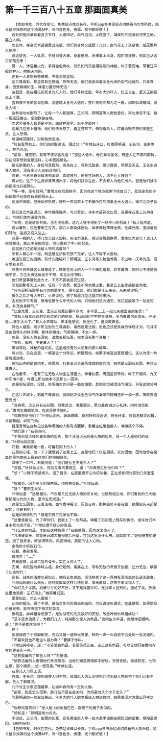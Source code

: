 # 第一千三百八十五章 那画面真美
        【告知书友，时代在变化，免费站点难以长存，手机app多书源站点切换看书大势所趋，站长给你推荐的这个换源APP，听书音色多、换源、找书都好使！】
       远处的祖坛承载着亘古岁月、大道印记，血气滔滔，太旺盛了，凝成的三道身影顶天立地，矗立人间。
       而此时，在金光大道铺展过来后，他们的身体又威猛了几分，血气带上了淡金色，威压整片大乾坤！
       远远望去，一人虬须，手持白骨大棒，身着兽皮，赤裸着上半身，粗犷而狂野，宛如正从远古部落走来！
       另一人，沐浴着火光，手持金色骨块，背负如同真凰翎羽般的神翅，眸子若闪电，带着汪洋般的神火，睥睨天地间。
       还有一人身影有些模糊，不能全部显现。
       这三尊身影，都显得有些原始，恐怖无边，他们是由染着淡金光泽的血气组成的，并非真身，但是栩栩如生，神道力量恐怖无边！
       这就是一直在祖坛闭死关的几人吗，他们号称无敌，年岁大的吓人，比王长生、孟天正都要高上半辈。
       当石族三兄弟各自抬脚，彻底踏上金光大道时，整片天地间都为之一震，如同仙域崩塌，波及人间！
       这种波动太剧烈了，让每一个人都胆寒，王长河、顾明道等人面色雪白，再也承受不住，被一股威压撞击，全部跌倒在地。
       而这里很多人都更是不堪，瘫软在那里，忍不住膜拜！
       这是几位无上祖神，他们仿佛发怒了，矗立苍穹下，俯视着众人，盯着诋毁石族的那些生灵，让人恐惧。
       可谓峰回路转，形势陡然变换。
       “钉在耻辱桩上，你们真的敢说话，很过分！”叶倾仙开口，盯着顾明道、王长河、金家等人，神色冷淡。
       “前辈，请宽恕，我等不该胡言乱语！”那些人低头，他们非常紧张，有些人在不停的颤抖，实在没有想到会是这样，心中震撼莫名。
       祖坛那里的人，身份何其超然，高高在上，号称无敌者，很少露面，除却孟天正、王长生这等人物外，没有多少人见到过他们。
       可是，今日三尊无敌法相出现，血遮日月，俯视在场的人，怎不让人惶恐？
       可以说，这三个生灵如果直接出手，将他们抹杀在此，不会有人为他们出头，就是他们族中的祖宗也只能默认。
       “等一等，还有我啊。”曹雨生在后面挥手，因为在这个地方就剩下他自己了，就连金色的小蚂蚁都早已站在石昊的肩头上。
       他虽然很胖，但是动作矫健，嗖的一声就窜上了石昊所在的那条金光大道上，跟只活兔子似的。
       恢宏金光大道退走，并伴着隆隆声，可以看到，许多大道符文出现，笼罩在石族三兄弟身上，令他们体内道骨齐鸣。
       “天啊，这是道则共振，法力洗礼啊，这几人等于得到了一场不小的机缘！”有人低声道。
       可以看到，包括曹雨生在内，那几人都身体摇动，体表腾起阵阵金霞，化成光雨，围绕着他们转动，最后又没入进去。
       若是一般的人，得几位无敌人加持，用法力洗礼，肯定会脱胎换骨，发生巨大变化！这几人根骨极佳，故此不是很明显，但也得到了不小的好处。
       这就是几位前辈无敌人物的态度吗？
       所有人都心中一凛，明显是在护佑石族三兄弟，让人不得不大震动。
       难道说昔日的遗案，有什么隐秘吗？顾明道、王长河等人脸色难看，不过唯一庆幸的是，没有受到责罚。
       石族三兄弟就这么被接走了，跌倒在地上的人一个个面色尴尬，非常羞愧，同时心中还是惴惴不安，三位大贤这般出手干预，实在出乎预料。
       他们希望事情到此为止，千万不要被追究过错。
       涉及到那等无上人物，任何一个责罚，都是不可承受之重，甚至让长生家族都会为难。
       “只听闻祖坛那里有几位前辈坐关，很少出世，他们都是什么来头，从未见过啊。”
       很久之后才有人开口，小声议论，想了解那几位活祖宗的来历。
       古老到不可考据，很难说是什么年代的人物，只知他们法力通天，张口就能吸下一挂星河来，补充自身精气。”
       “比金太君、王长生、孟天正前辈还要年岁大，多半是……上一纪元末就出生的生灵！”
       “曾有人有幸远远的见到过他们的侧身，据闻如庙宇中的金身般，金色皮囊包着骨头，应该是……年岁太大了。”有人小声嘀咕，原本是想说，快坐化了，但没敢直言。
       其他人蹙眉，刚才所见到的三尊身影，虽然说是法相，但也应该是真身的体现才对，可并不是皮包骨头的样子啊，都体形健壮，气势磅礴，不太一样。
       但是，没有人敢去深究，谁敢去祖坛看，根本没有那个资格！
       “石刻，假的，不是真人？！”
       帝城深处，神秘的祖坛前，这里远没有外人想象的那么璀璨。
       可以说，走在这里，一眼望去十分陈旧，断壁残垣，如果不知道这里是祖坛，还以为是一片废墟遗迹呢。
       惊叫出声的是曹雨生，他愕然，盯着金光大道所收敛的目的地，居然是三副石刻图，并非三尊真人。
       在他看来，一定有三位无敌人物坐在蒲团上，伴着仙雾，周围星辰转动，眸子开阖间，九天中闪电不断，可眼见所见根本不是那么一回事。
       这是祖坛深处，没错，但所面对的只是一面古墙壁，其他部位被混沌气淹没，只有这部分可见。
       在这片区域上，刻着三尊身影，就跟刚才淡金色血气所凝聚的磅礴法相一模一样，简直要透壁而出！
       “真身呢，怎么只有石刻图。前辈请出，晚辈觐见，愿以最虔诚之心礼拜，同时请您指点。”曹雨生磨磨叽叽，在这里拱手施礼。
       “你真想见他们？”叶倾仙走来，袅袅娜娜，身材好的没话说，修长纤柔，轻盈若精灵起舞，长裙飘起，如同飞仙。
       就是曹雨生这种见过各种场面的人都有点腼腆，看着这位绝色丽人，嘿嘿笑个不停。
       “他们是？”石昊询问。
       “手持白骨大棒的是石族的祖先，那个沐浴火光的是火族的祖先，另一个人是他们的战友。”叶倾仙回应道。
       石毅、秦昊都是一震，盯着石刻上的人！
       石昊则心惊，他一下子就想到了边荒七王，这是他们？仔细凝视，真的很像，因为他曾在染血的黑色古船上看到过他们的模糊身影。
       深吸了一口气，石昊问道：“他们是七王中是三人？”
       “没错。”叶倾仙点头，而后又看向曹雨生，道：“你真想见到他们吗？”
       “想！”小胖子直接点头，搓了搓手，在那里很开心的叨咕着，正在想如何讨要到几件至宝呢。
       “很难见，因为多半阴阳两隔，你得先自斩。”叶倾仙道。
       “啥？”曹雨生发呆。
       叶倾仙道：“这是祖坛，不仅是几位无敌人物的闭关地，也是祭祀之地，你们看到的三大强者都是古代的人物，至今生死成迷。”
       这是怎么回事，三尊法相，血气贯冲霄汉，压盖日月，那种威势不会有错，结果到头来却是假的，只是石刻？
       这是如何做到的？就是石族三兄弟也不解。
       “这里是祖坛，为了帮你们，我献上了一些祭品，唤醒了石刻图上残存的执念，或许他们本身未死也说不定。”叶倾仙漫不经心的说道。
       “什么样的祭品，才能有这种效果？”石毅蹙眉，因为这太惊人了。
       “几块破骨头，可能是异域古祖殒落后所留，在我这里没什么用，就献祭了。”她很随意的说道，拢了拢秀发，眸波流转间，风姿倾城，美丽的让人心动。
       金色的小蚂蚁石化。
       石毅、秦昊发呆。
       曹雨生：“……”
       石昊震撼，异域古祖的骨头，实在太惊人了。
       安澜、俞陀皆为异域古祖，身份超然，高高在上，号称无敌的帝族开创者，法力无边，横推了仙古时代！
       还有，战死的洛摩也是如此，拥有五色真血，活活拼死了这一界拥有混沌血的仙道无敌者。
       叶倾仙到底什么来头，居然能取出这样几块祖骨，拿来献祭，这等手笔太惊人了。
       “你们几个呆鹅，别傻兮兮的好不好，又不是我猎杀的，是我家人捡到的，留给了我，放我这里也浪费，正好用上。”她笑着说道。
       便是如此，也让人震撼！
       此地的祖坛，很了不得，是仙古年代的真仙制造的，可以说逆天通灵，在此献祭，如果祭品价值足够，能呼唤留下残念的英灵。
       很明显，异域祖骨足够了，是对战死的先民最好的安慰，故此叶倾仙唤祖成功！
       “是不是太浪费了，为我们几人，耗用那么惊人的祭品。”曹雨生小声道，而后眯起眼睛，道：“你不是喜欢我吧？”
       砰！
       他直接跌了个四脚朝天，而后又被一道神光笼罩，砰的一声一头栽进不远处的一处泥塘内。
       “不喜欢我也不用这么暴力啊！”曹胖子惨叫。
       叶倾仙笑嘻嘻，道：“不算浪费祭品，若是英灵还在，送上这些祭品，可以让他们在世间存在的更长久一些。”
       “这样能骗的了那些人吗？”石昊道。
       “依靠活着的人震慑他们多没意思，当他们知道真相那才好玩，觉得丢脸，直接抓狂，七窍生烟，那个画面……想一想真美。”叶倾仙道。
       石昊几人当场无语。
       外面，王长河、顾明道等人很不甘，罪血后人怎么会得到几位无敌人物庇护？他们心有不解，托人了解情况。
       几个长生世家底蕴雄厚，在城中自然有一定的人脉。
       “前辈，到底怎么回事，那几位不是在坐关吗，为何要为几个小子出头？”
       当顾明道向一位发丝稀疏、年岁大的吓人的老祖级人物请教时，结果发现对方露出异样之色。
       “你想知道真相？”老人脸上的皮皱巴巴，跟晒干的橘子皮似的。
       “想知道！”顾明道用力点头。
       不远处，王长河、金展的长辈、还有黄金巨人等一些大高手也都在眼巴巴的望着，想知道原因。（未完待续）
       【告知书友，时代在变化，免费站点难以长存，手机app多书源站点切换看书大势所趋，站长给你推荐的这个换源APP，听书音色多、换源、找书都好使！】